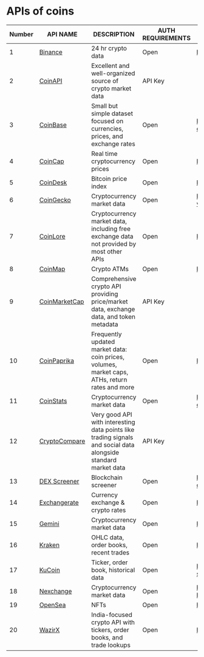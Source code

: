 # APIs of coins
**Number**|**API NAME**| **DESCRIPTION** |**AUTH REQUIREMENTS**   |**SAMPLE URL**|
|---|---|--- |---|---|
|1|[Binance](https://binance-docs.github.io/apidocs/spot/en/#introduction)| 24 hr crypto data  | Open | https://data.binance.com/api/v3/ticker/24hr |
|2|[CoinAPI](https://mixedanalytics.com/knowledge-base/import-coinapi-data-google-sheets/)|Excellent and well-organized source of crypto market data|	API Key| |
|3|[CoinBase](https://mixedanalytics.com/knowledge-base/import-coinbase-data-to-google-sheets/)|	Small but simple dataset focused on currencies, prices, and exchange rates |Open |https://api.coinbase.com/v2/exchange-rates?currency=BTC||
|4|[CoinCap](https://docs.coincap.io/)|	Real time cryptocurrency prices|Open|	https://api.coincap.io/v2/assets|
|5|[CoinDesk](http://www.coindesk.com/api/)|	Bitcoin price index|	Open|	https://api.coindesk.com/v1/bpi/currentprice.json|
|6|[CoinGecko](https://www.coingecko.com/en/api/documentation)|	Cryptocurrency market data|	Open|	https://api.coingecko.com/api/v3/coins/markets?vs_currency=usd|
|7|[CoinLore](https://www.coinlore.com/cryptocurrency-data-api)|	Cryptocurrency market data, including free exchange data not provided by most other APIs|	Open|	https://api.coinlore.net/api/tickers/|
|8|	[CoinMap](https://coinmap.org/api/)|	Crypto ATMs|	Open	|https://coinmap.org/api/v1/venues/|
|9	|[CoinMarketCap](https://mixedanalytics.com/knowledge-base/import-coinmarketcap-data-to-google-sheets/)|	Comprehensive crypto API providing price/market data, exchange data, and token metadata|	API Key|	
|10|[CoinPaprika](https://api.coinpaprika.com/)	|Frequently updated market data: coin prices, volumes, market caps, ATHs, return rates and more|	Open	|https://api.coinpaprika.com/v1/tickers|
|11|[CoinStats](https://documenter.getpostman.com/view/5734027/RzZ6Hzr3)|	Cryptocurrency market data	|Open|	https://api.coinstats.app/public/v1/markets?coinId=bitcoin|
|12|[CryptoCompare](https://mixedanalytics.com/knowledge-base/import-cryptocompare-data-to-google-sheets/)|	Very good API with interesting data points like trading signals and social data alongside standard market data|	API Key|	|
|13|[DEX Screener](https://docs.dexscreener.com/api/reference)|	Blockchain screener|	Open|	https://api.dexscreener.com/latest/dex/search?q=WBNB%20USDC|
|14|[Exchangerate](https://exchangerate.host/#/#docs)|	Currency exchange & crypto rates|	Open|	https://api.exchangerate.host/latest|
|15|[Gemini](https://docs.gemini.com/rest-api/)|	Cryptocurrency market data|	Open|	https://api.gemini.com/v2/ticker/btcusd|
|16|[Kraken](https://mixedanalytics.com/knowledge-base/import-kraken-data-to-google-sheets/)|	OHLC data, order books, recent trades|	Open|	https://api.kraken.com/0/public/Trades?pair=ltcusd|
|17|[KuCoin](https://mixedanalytics.com/knowledge-base/import-kucoin-data-to-google-sheets/)|	Ticker, order book, historical data|	Open|	https://api.kucoin.com/api/v1/market/stats?symbol=BTC-USDT|
|18|[Nexchange](https://nexchange2.docs.apiary.io/)|	Cryptocurrency market data|	Open|	https://api.n.exchange/en/api/v1/price/btcusd/history/?hours=0.1&data_points=3&market_code=nex|
|19|[OpenSea](https://docs.opensea.io/reference/api-overview)|	NFTs|	Open|	https://api.opensea.io/api/v1/assets?format=json|
|20|[WazirX](https://mixedanalytics.com/knowledge-base/import-wazirx-data-to-google-sheets/)|	India-focused crypto API with tickers, order books, and trade lookups|	Open|	https://api.wazirx.com/sapi/v1/tickers/24hr|

